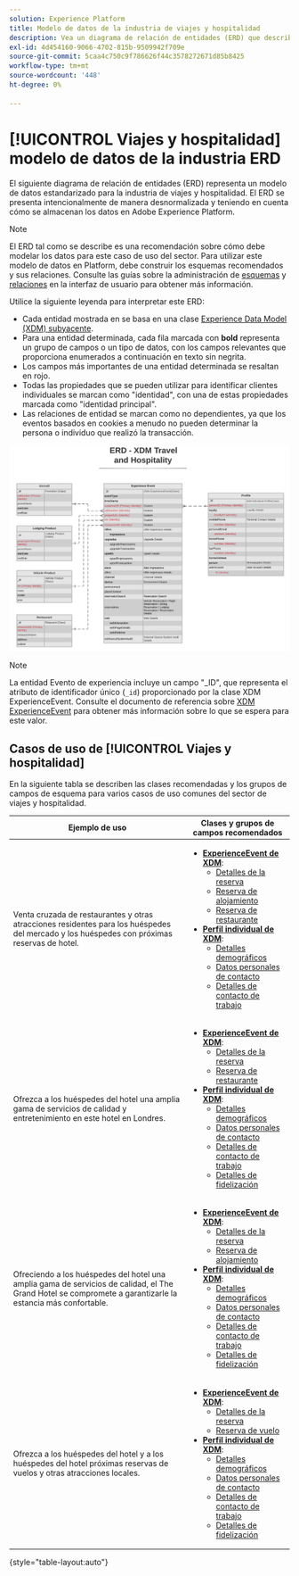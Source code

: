 ```yaml
---
solution: Experience Platform
title: Modelo de datos de la industria de viajes y hospitalidad
description: Vea un diagrama de relación de entidades (ERD) que describe un modelo de datos estandarizado para la industria de viajes y hospitalidad, compatible con el Modelo de datos de experiencia (XDM) para su uso en Adobe Experience Platform.
exl-id: 4d454160-9066-4702-815b-9509942f709e
source-git-commit: 5caa4c750c9f786626f44c3578272671d85b8425
workflow-type: tm+mt
source-wordcount: '448'
ht-degree: 0%

---
```


# [!UICONTROL Viajes y hospitalidad] modelo de datos de la industria ERD

El siguiente diagrama de relación de entidades (ERD) representa un modelo de datos estandarizado para la industria de viajes y hospitalidad. El ERD se presenta intencionalmente de manera desnormalizada y teniendo en cuenta cómo se almacenan los datos en Adobe Experience Platform.

>[!NOTE]
>
>El ERD tal como se describe es una recomendación sobre cómo debe modelar los datos para este caso de uso del sector. Para utilizar este modelo de datos en Platform, debe construir los esquemas recomendados y sus relaciones. Consulte las guías sobre la administración de [esquemas](../../ui/resources/schemas.md) y [relaciones](../../tutorials/relationship-ui.md) en la interfaz de usuario para obtener más información.

Utilice la siguiente leyenda para interpretar este ERD:

* Cada entidad mostrada en se basa en una clase [Experience Data Model (XDM) subyacente](../composition.md#class).
* Para una entidad determinada, cada fila marcada con **bold** representa un grupo de campos o un tipo de datos, con los campos relevantes que proporciona enumerados a continuación en texto sin negrita.
* Los campos más importantes de una entidad determinada se resaltan en rojo.
* Todas las propiedades que se pueden utilizar para identificar clientes individuales se marcan como &quot;identidad&quot;, con una de estas propiedades marcada como &quot;identidad principal&quot;.
* Las relaciones de entidad se marcan como no dependientes, ya que los eventos basados en cookies a menudo no pueden determinar la persona o individuo que realizó la transacción.

![](../../images/industries/travel-hospitality.png)

>[!NOTE]
>
>La entidad Evento de experiencia incluye un campo &quot;_ID&quot;, que representa el atributo de identificador único (`_id`) proporcionado por la clase XDM ExperienceEvent. Consulte el documento de referencia sobre [XDM ExperienceEvent](../../classes/experienceevent.md) para obtener más información sobre lo que se espera para este valor.

## Casos de uso de [!UICONTROL Viajes y hospitalidad]

En la siguiente tabla se describen las clases recomendadas y los grupos de campos de esquema para varios casos de uso comunes del sector de viajes y hospitalidad.

| Ejemplo de uso | Clases y grupos de campos recomendados |
| --- | --- |
| Venta cruzada de restaurantes y otras atracciones residentes para los huéspedes del mercado y los huéspedes con próximas reservas de hotel. | <ul><li>**[ExperienceEvent de XDM](../../classes/experienceevent.md)**:<ul><li>[Detalles de la reserva](../../field-groups/event/reservation-details.md)</li><li>[Reserva de alojamiento](../../field-groups/event/lodging-reservation.md)</li><li>[Reserva de restaurante](../../field-groups/event/dining-reservation.md)</li></ul></li><li>**[Perfil individual de XDM](../../classes/individual-profile.md)**:<ul><li>[Detalles demográficos](../../field-groups/profile/demographic-details.md)</li><li>[Datos personales de contacto](../../field-groups/profile/personal-contact-details.md)</li><li>[Detalles de contacto de trabajo](../../field-groups/profile/work-contact-details.md)</li></ul></li></ul> |
| Ofrezca a los huéspedes del hotel una amplia gama de servicios de calidad y entretenimiento en este hotel en Londres. | <ul><li>**[ExperienceEvent de XDM](../../classes/experienceevent.md)**:<ul><li>[Detalles de la reserva](../../field-groups/event/reservation-details.md)</li><li>[Reserva de restaurante](../../field-groups/event/dining-reservation.md)</li></ul></li><li>**[Perfil individual de XDM](../../classes/individual-profile.md)**:<ul><li>[Detalles demográficos](../../field-groups/profile/demographic-details.md)</li><li>[Datos personales de contacto](../../field-groups/profile/personal-contact-details.md)</li><li>[Detalles de contacto de trabajo](../../field-groups/profile/work-contact-details.md)</li><li>[Detalles de fidelización](../../field-groups/profile/loyalty-details.md)</li></ul></li></ul> |
| Ofreciendo a los huéspedes del hotel una amplia gama de servicios de calidad, el The Grand Hotel se compromete a garantizarle la estancia más confortable. | <ul><li>**[ExperienceEvent de XDM](../../classes/experienceevent.md)**:<ul><li>[Detalles de la reserva](../../field-groups/event/reservation-details.md)</li><li>[Reserva de alojamiento](../../field-groups/event/lodging-reservation.md)</li></ul></li><li>**[Perfil individual de XDM](../../classes/individual-profile.md)**:<ul><li>[Detalles demográficos](../../field-groups/profile/demographic-details.md)</li><li>[Datos personales de contacto](../../field-groups/profile/personal-contact-details.md)</li><li>[Detalles de contacto de trabajo](../../field-groups/profile/work-contact-details.md)</li><li>[Detalles de fidelización](../../field-groups/profile/loyalty-details.md)</li></ul></li></ul> |
| Ofrezca a los huéspedes del hotel y a los huéspedes del hotel próximas reservas de vuelos y otras atracciones locales. | <ul><li>**[ExperienceEvent de XDM](../../classes/experienceevent.md)**:<ul><li>[Detalles de la reserva](../../field-groups/event/reservation-details.md)</li><li>[Reserva de vuelo](../../field-groups/event/flight-reservation.md)</li></ul></li><li>**[Perfil individual de XDM](../../classes/individual-profile.md)**:<ul><li>[Detalles demográficos](../../field-groups/profile/demographic-details.md)</li><li>[Datos personales de contacto](../../field-groups/profile/personal-contact-details.md)</li><li>[Detalles de contacto de trabajo](../../field-groups/profile/work-contact-details.md)</li><li>[Detalles de fidelización](../../field-groups/profile/loyalty-details.md)</li></ul></li></ul> |

{style="table-layout:auto"}
